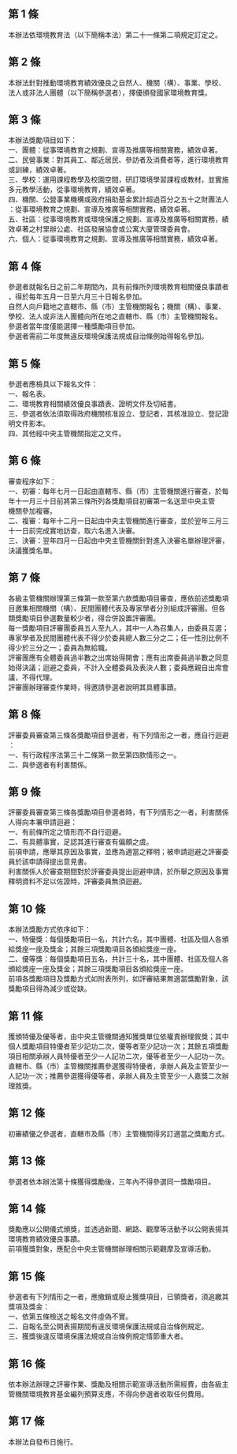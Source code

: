 第 1 條
-------
本辦法依環境教育法（以下簡稱本法）第二十一條第二項規定訂定之。

第 2 條
-------
本辦法針對推動環境教育績效優良之自然人、機關（構）、事業、學校、  
法人或非法人團體（以下簡稱參選者），擇優頒發國家環境教育獎。

第 3 條
-------
本辦法獎勵項目如下：  
一、團體：從事環境教育之規劃、宣導及推廣等相關實務，績效卓著。  
二、民營事業：對其員工、鄰近居民、參訪者及消費者等，進行環境教育  
    或訓練，績效卓著。  
三、學校：運用課程教學及校園空間，研訂環境學習課程或教材，並實施  
    多元教學活動，從事環境教育，績效卓著。  
四、機關、公營事業機構或政府捐助基金累計超過百分之五十之財團法人  
    ：從事環境教育之規劃、宣導及推廣等相關實務，績效卓著。  
五、社區：從事環境教育或環境保護之規劃、宣導及推廣等相關實務，績  
    效卓著之村里辦公處、社區發展協會或公寓大廈管理委員會。  
六、個人：從事環境教育之規劃、宣導及推廣等相關實務，績效卓著。

第 4 條
-------
參選者就報名日之前二年期間內，具有前條所列環境教育相關優良事蹟者  
，得於每年五月一日至六月三十日報名參加。  
自然人向戶籍地之直轄市、縣（市）主管機關報名；機關（構）、事業、  
學校、法人或非法人團體向所在地之直轄市、縣（市）主管機關報名。  
參選者當年度僅能選擇一種獎勵項目參加。  
參選者需前二年度無違反環境保護法規或自治條例始得報名參加。

第 5 條
-------
參選者應檢具以下報名文件：  
一、報名表。  
二、環境教育相關績效優良事蹟表、證明文件及切結書。  
三、參選者依法須取得政府機關核准設立、登記者，其核准設立、登記證  
    明文件影本。  
四、其他經中央主管機關指定之文件。

第 6 條
-------
審查程序如下：  
一、初審：每年七月一日起由直轄市、縣（市）主管機關進行審查，於每  
    年十一月三十日前將第三條所列各獎勵項目初審第一名送至中央主管  
    機關參加複審。  
二、複審：每年十二月一日起由中央主管機關進行審查，並於翌年三月三  
    十一日前完成實地訪查，取六名進入決審。  
三、決審：翌年四月一日起由中央主管機關針對進入決審名單辦理評審，  
    決議獲獎名單。

第 7 條
-------
各級主管機關辦理第三條第一款至第六款獎勵項目審查，應依前述獎勵項  
目邀集相關機關（構）、民間團體代表及專家學者分別組成評審團。但各  
類獎勵項目參選數量較少者，得合併設置評審團。  
每一獎勵項目評審團委員五人至九人，其中一人為召集人，由委員互選；  
專家學者及民間團體代表不得少於委員總人數三分之二；任一性別比例不  
得少於三分之一；委員為無給職。  
評審團應有全體委員過半數之出席始得開會；應有出席委員過半數之同意  
始得決議；迴避之委員，不計入全體委員及表決人數；委員應親自出席會  
議，不得代理。  
評審團辦理審查作業時，得邀請參選者說明其具體事蹟。

第 8 條
-------
評審委員審查第三條各獎勵項目參選者，有下列情形之一者，應自行迴避  
：  
一、有行政程序法第三十二條第一款至第四款情形之一。  
二、與參選者有利害關係。

第 9 條
-------
評審委員審查第三條各獎勵項目參選者時，有下列情形之一者，利害關係  
人得向本署申請迴避：  
一、有前條所定之情形而不自行迴避。  
二、有具體事實，足認其進行審查有偏頗之虞。  
前項申請，應舉其原因及事實，並應為適當之釋明；被申請迴避之評審委  
員於該申請得提出意見書。  
利害關係人於審查期間對於評審委員提出迴避申請，於所舉之原因及事實  
釋明資料不足以佐證時，評審委員無須迴避。

第 10 條
--------
本辦法獎勵方式依序如下：  
一、特優獎：每個獎勵項目一名，共計六名，其中團體、社區及個人各頒  
    給獎座一座及獎金；其餘三項獎勵項目各頒給獎座一座。  
二、優等獎：每個獎勵項目五名，共計三十名，其中團體、社區及個人各  
    頒給獎座一座及獎金；其餘三項獎勵項目各頒給獎座一座。  
前項各獎勵項目及獎勵方式如附表所列，如評審結果無適當獎勵對象，該  
獎勵項目得為減少或從缺。

第 11 條
--------
獲頒特優及優等者，由中央主管機關通知獲獎單位依權責辦理敘獎；其中  
個人獎勵項目特優者至少記功二次，優等者至少記功一次；其餘五項獎勵  
項目相關承辦人員特優者至少一人記功二次，優等者至少一人記功一次。  
直轄市、縣（市）主管機關推薦參選獲得特優者，承辦人員及主管至少一  
人記功一次；推薦參選獲得優等者，承辦人員及主管至少一人嘉獎二次辦  
理敘獎。

第 12 條
--------
初審績優之參選者，直轄市及縣（市）主管機關得另訂適當之獎勵方式。

第 13 條
--------
參選者依本辦法第十條獲得獎勵後，三年內不得參選同一獎勵項目。

第 14 條
--------
獎勵應以公開儀式頒獎，並透過新聞、網路、觀摩等活動予以公開表揚其  
環境教育績效優良事蹟。  
前項獲獎對象，應配合中央主管機關辦理相關示範觀摩及宣導活動。

第 15 條
--------
參選者有下列情形之一者，應撤銷或廢止獲獎項目，已領獎者，須追繳其  
獎項及獎金：  
一、依第五條檢送之報名文件虛偽不實。  
二、自報名至公開表揚期間有違反環境保護法規或自治條例規定。  
三、獲獎後違反環境保護法規或自治條例規定情節重大者。

第 16 條
--------
依本辦法辦理之評審作業、獎勵及相關示範宣導活動所需經費，由各級主  
管機關環境教育基金編列預算支應，不得向參選者收取任何費用。

第 17 條
--------
本辦法自發布日施行。

